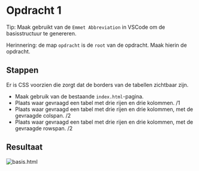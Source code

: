 # Opdracht 1

Tip: Maak gebruikt van de `Emmet Abbreviation` in VSCode om de basisstructuur te genereren.

Herinnering: de map `opdracht` is de `root` van de opdracht. Maak hierin de opdracht.

## Stappen

Er is CSS voorzien die zorgt dat de borders van de tabellen zichtbaar zijn.

- Maak gebruik van de bestaande `index.html`-pagina.
- Plaats waar gevraagd een tabel met drie rijen en drie kolommen. /1
- Plaats waar gevraagd een tabel met drie rijen en drie kolommen, met de gevraagde colspan. /2
- Plaats waar gevraagd een tabel met drie rijen en drie kolommen, met de gevraagde rowspan. /2


## Resultaat

![basis.html](resultaat/hallo-wereld.png)
